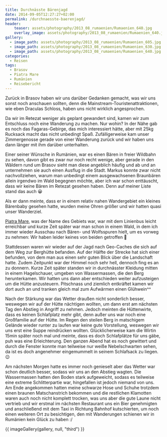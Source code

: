 ```yaml
---
title: Durchnässte Bärenjagd
date: 2014-09-05T12:27:27+02:00
permalink: /durchnaesste-baerenjagd/
header:
    teaser: assets/photography/2013_08_rumaenien/Rumaenien_640.jpg
    overlay_image: assets/photography/2013_08_rumaenien/Rumaenien_640.jpg
gallery:
  - image_path: assets/photography/2013_08_rumaenien/Rumaenien_605.jpg
  - image_path: assets/photography/2013_08_rumaenien/Rumaenien_630.jpg
  - image_path: assets/photography/2013_08_rumaenien/Rumaenien_640.jpg
categories:
  - Reisen
tags:
  - Brasov
  - Piatra Mare
  - Rumänien
  - Reisebericht
---
```


Zurück in Brasov haben wir uns darüber Gedanken gemacht, was wir uns sonst noch anschauen sollten, 
denn die Mainstream-Touristenattraktionen, wie eben Draculas Schloss, haben uns nicht wirklich angesprochen.

Da wir im Retezat weniger als geplant gewandert sind, kamen wir zum Entschluss noch eine Wanderung zu machen. Nur wohin? 
In der Nähe gab es noch das Fagaras-Gebirge, das mich interessiert hätte, aber mit 25kg Rucksack macht das nicht unbedingt Spaß. 
Zufälligerweise kam unser Zimmergenosse gerade von einer Wanderung zurück und wir haben uns dann länger mit ihm darüber unterhalten.

Einer seiner Wünsche in Rumänien, war es einen Bären in freier Wildbahn zu sehen, davon gibt es zwar nur noch recht wenige, 
aber gerade in den Wäldern rund um Brasov sieht man diese angeblich häufig und ab und an unternehmen sie auch einen Ausflug in die Stadt. 
Markus konnte zwar nicht nachvollziehen, warum man unbedingt einem ausgewachsenen Braunbären allein irgendwo im Wald begegnen möchte, 
aber ich war schon enttäuscht, dass wir keine Bären im Retezat gesehen haben. Denn auf meiner Liste stand das auch 😀

Als er dann meinte, dass er in einem relativ nahen Wandergebiet ein kleines Bärenbaby gesehen hatte, 
wurden meine Ohren größer und wir hatten quasi unser Wanderziel.

[Piatra Mare](https://de.wikipedia.org/wiki/Piatra-Mare-Gebirge), was der Name des Gebiets war, 
war mit dem Linienbus leicht erreichbar und kurze Zeit später war man schon in einem Wald, 
in dem ich immer wieder Ausschau nach Bären- und Wolfsspuren hielt, um es vorweg zu nehmen: Wir haben leider keines von beiden getroffen 🙁

Stattdessen waren wir wieder auf der Jagd nach Geo-Caches die sich auf dem Weg zur Berghütte befanden. 
Auf der Hälfte der Strecke hat sich einer befunden, von dem man aus einen sehr guten Blick über die Landschaft hatte. 
Zudem Zeitpunkt war der Himmel noch sehr hell, dennoch fing es an zu donnern. Kurze Zeit später standen wir in 
durchnässter Kleidung mitten in einem Hagelschauer, umgeben von Wassermassen, die den Berg herunterkamen. 
Wir hatten uns dann aber entschieden weiter aufzusteigen um die Hütte anzusteuern. 
Pitschnass und ziemlich entkräftet kamen wir dort auch an und tranken gleich mal zum Aufwärmen einen Glühwein^^

Nach der Stärkung war das Wetter draußen nicht sonderlich besser, weswegen wir auf der Hütte nächtigen wollten, 
um dann erst am nächsten Tag den Abstieg in Angriff zu nehmen. Jedoch meinten die Hüttenwirte, 
dass es keinen Schlafplatz mehr gibt, denn außer uns war noch eine Großfamilie auf der Hütte. 
Im Regen den steilen Berg in matschigem Gelände wieder runter zu laufen war keine gute Vorstellung, 
weswegen wir uns erst eine Suppe reindrücken wollten. Glücklicherweise kam die Wirtin 15min später noch mal und meinte, 
dass es doch Schlafplätze für uns gäbe, puh was eine Erleichterung. Den ganzen Abend hat es noch gewittert 
und durch die Fenster konnte man teilweise nur weiße Nebelschwarten sehen, da ist es doch angenehmer eingemummelt in seinem Schlafsack zu liegen. 😉

Am nächsten Morgen hatte es immer noch genieselt aber das Wetter war schon deutlich besser, 
sodass wir uns an den Abstieg wagten. Die Wassermassen hatten den Boden stark aufgeweicht, 
sodass es teilweise eine extreme Schlitterpartie war, hingefallen ist jedoch niemand von uns. 
Am Ende angekommen hatten meine schwarze Hose und Schuhe trotzdem einen braunen Matschanstrich bekommen 
und die restlichen Klamotten waren auch noch nicht komplett trocken, was uns aber die gute Laune nicht vertrieb 
und wir erstmal im nächsten Restaurant uns ein Bier genehmigten und anschließend mit dem Taxi in Richtung Bahnhof kutschierten, 
um noch einen weiteren Ort zu besichtigen, den mit Wanderungen schienen wir in Rumänien kein Glück zu haben :/

{{ imageGallery(gallery, null, "third") }}